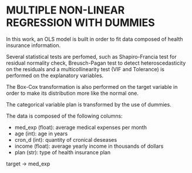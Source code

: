 # MULTIPLE NON-LINEAR REGRESSION WITH DUMMIES

In this work, an OLS model is built in order to fit data composed of health insurance information. 

Several statistical tests are perfomed, such as Shapiro-Francia test for residual normality check, Breusch-Pagan test to detect heteroscedasticity on the residuals and a multicollinearity test (VIF and Tolerance) is performed on the explanatory variables. 

The Box-Cox transformation is also performed on the target variable in order to make its distribution more like the normal one. 

The categorical variable plan is transformed by the use of dummies.

The data is composed of the following columns:
* med_exp (float): average medical expenses per month
* age (int): age in years
* cron_d (int): quantity of cronical deseases
* income (float): average yearly income in thousands of dollars
* plan (str): type of health insurance plan

target $\rightarrow$ med_exp
